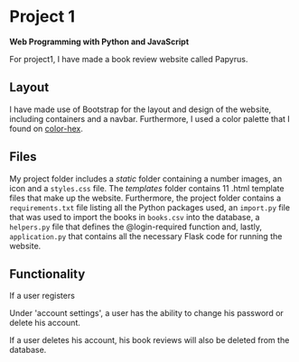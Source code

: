 # Project 1

<b>Web Programming with Python and JavaScript</b>

For project1, I have made a book review website called Papyrus.

## Layout

I have made use of Bootstrap for the layout and design of the website, including containers and a navbar. Furthermore, I used a color palette that I found on <a href="https://www.color-hex.com/color-palette/9055">color-hex</a>.

## Files

My project folder includes a <i>static</i> folder containing a number images, an icon and a `styles.css` file. The <i>templates</i> folder contains 11 .html template files that make up the website. Furthermore, the project folder contains a `requirements.txt` file listing all the Python packages used, an `import.py` file that was used to import the books in `books.csv` into the database, a `helpers.py` file that defines the @login-required function and, lastly, `application.py` that contains all the necessary Flask code for running the website.

## Functionality

If a user registers

Under 'account settings', a user has the ability to change his password or delete his account.

If a user deletes his account, his book reviews will also be deleted from the database.
